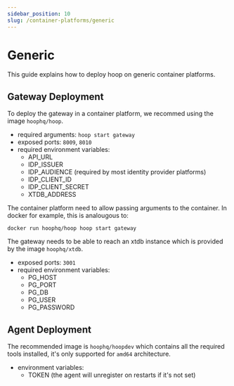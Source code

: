 ```yaml
---
sidebar_position: 10
slug: /container-platforms/generic
---
```


# Generic

This guide explains how to deploy hoop on generic container platforms.

## Gateway Deployment

To deploy the gateway in a container platform, we recommed using the image `hoophq/hoop`.

- required arguments: `hoop start gateway`
- exposed ports: `8009`, `8010`
- required environment variables:
  - API_URL
  - IDP_ISSUER
  - IDP_AUDIENCE (required by most identity provider platforms)
  - IDP_CLIENT_ID
  - IDP_CLIENT_SECRET
  - XTDB_ADDRESS

The container platform need to allow passing arguments to the container. In docker for example, this is analougous to:

```shell
docker run hoophq/hoop hoop start gateway
```

The gateway needs to be able to reach an xtdb instance which is provided by the image `hoophq/xtdb`.

- exposed ports: `3001`
- required environment variables:
  - PG_HOST
  - PG_PORT
  - PG_DB
  - PG_USER
  - PG_PASSWORD

## Agent Deployment

The recommended image is `hoophq/hoopdev` which contains all the required tools installed, it's only supported for `amd64` architecture.

- environment variables:
  - TOKEN (the agent will unregister on restarts if it's not set)

